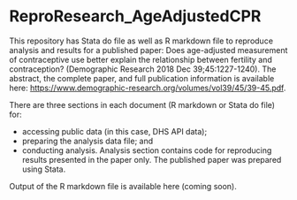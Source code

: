 # ReproResearch_AgeAdjustedCPR

This repository has Stata do file as well as R markdown file to reproduce analysis and results for a published paper: Does age-adjusted measurement of contraceptive use better explain the relationship between fertility and contraception? (Demographic Research 2018 Dec 39;45:1227-1240). The abstract, the complete paper, and full publication information is available here: https://www.demographic-research.org/volumes/vol39/45/39-45.pdf.

There are three sections in each document (R markdown or Stata do file) for: 
- accessing public data (in this case, DHS API data); 
- preparing the analysis data file; and 
- conducting analysis. 
Analysis section contains code for reproducing results presented in the paper only. The published paper was prepared using Stata.

Output of the R markdown file is available here (coming soon). 
